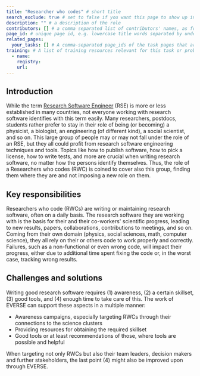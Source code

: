 ```yaml
---
title: "Researcher who codes" # short title
search_exclude: true # set to false if you want this page to show up in search results
description: "" # a description of the role
contributors: [] # a comma separated list of contributors' names, as found in _data/CONTRIBUTORS.yml
page_id: # unique page id, e.g. lowercase title words separated by underscore(s) - for example page_id of 'version control' page could be version_control
related_pages:
  your_tasks: [] # A comma-separated page_ids of the task pages that are related to the current page
training: # A list of training resources relevant for this task or problem (e.g from TeSS registry or elsewhere)
  - name:
    registry:
    url:
---
```


## Introduction

While the term [Research Software Engineer](https://everse.software/RSQKit/research_software_engineer) (RSE) is more or less established in many countries, not everyone working with research software identifies with this term easily. 
Many researchers, postdocs, students rather prefer to stay in their role of being (or becoming) a physicist, a biologist, an engineering (of different kind), a social scientist, and so on. 
This large group of people may or may not fall under the role of an RSE, but they all could profit from research software engineering techniques and tools. 
Topics like how to publish software, how to pick a license, how to write tests, and more are crucial when writing research software, no matter how the persons identify themselves.
Thus, the role of a Researchers who codes (RWC) is coined to cover also this group, finding them where they are and not imposing a new role on them.

## Key responsibilities

Researchers who code (RWCs) are writing or maintaining research software, often on a daily basis. 
The research software they are working with is the basis for their and their co-workers' scientific progress, leading to new results, papers, collaborations, contributions to meetings, and so on. 
Coming from their own domain (physics, social sciences, math, computer science), they all rely on their or others code to work properly and correctly.
Failures, such as a non-functional or even wrong code, will impact their progress, either due to additional time spent fixing the code or, in the worst case, tracking wrong results.

## Challenges and solutions

Writing good research software requires (1) awareness, (2) a certain skillset, (3) good tools, and (4) enough time to take care of this.
The work of EVERSE can support these aspects in a multiple manner:
* Awareness campaigns, especially targeting RWCs through their connections to the science clusters
* Providing resources for obtaining the required skillset
* Good tools or at least recommendations of those, where tools are possible and helpful

When targeting not only RWCs but also their team leaders, decision makers and further stakeholders, the last point (4) might also be improved upon through EVERSE.
